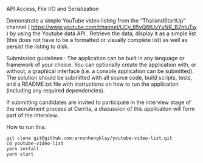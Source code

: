 API Access, File I/O and Serialization

Demonstrate a simple YouTube video listing from the “ThailandStartUp” channel ( https://www.youtube.com/channel/UCy_85vQ6tUvYvNR_B2htuTw ) by using the Youtube data API . Retrieve the data, display it as a simple list (this does not have to be a formatted or visually complete list) as well as persist the listing to disk.

Submission guidelines : The application can be built in any language or framework of your choice. You can optionally create the application with, or without, a graphical interface (i.e. a console application can be submitted). The solution should be submitted with all source code, build scripts, tests, and a README.txt file with instructions on how to run the application (including any required dependencies).

If submitting candidates are invited to participate in the interview stage of the recruitment process at Cerrita, a discussion of this application will form part of the interview.

How to run this:

```
git clone git@github.com:arnonhongklay/youtube-video-list.git
cd youtube-video-list
yarn install 
yarn start
```
